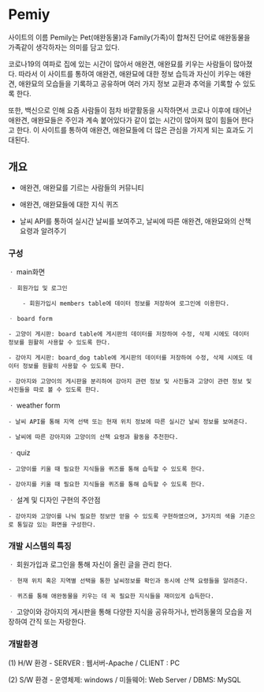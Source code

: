 # Pemiy

사이트의 이름 Pemily는 Pet(애완동물)과 Family(가족)이 합쳐진 단어로 애완동물을 가족같이 생각하자는 의미를 담고 있다.

코로나19의 여파로 집에 있는 시간이 많아서 애완견, 애완묘를 키우는 사람들이 많아졌다. 따라서 이 사이트를 통하여 
애완견, 애완묘에 대한 정보 습득과 자신이 키우는 애완견, 애완묘의 모습들을 기록하고 공유하며 여러 가지 정보 교환과 
추억을 기록할 수 있도록 한다. 

또한, 백신으로 인해 요즘 사람들이 점차 바깥활동을 시작하면서 코로나 이후에 태어난 애완견, 애완묘들은 주인과 계속 붙어있다가
같이 없는 시간이 많아져 많이 힘들어 한다고 한다. 이 사이트를 통하여 애완견, 애완묘들에 더 많은 관심을 가지게 되는 효과도 기대된다. 

## 개요 

- 애완견, 애완묘를 기르는 사람들의 커뮤니티 

- 애완견, 애완묘들에 대한 지식 퀴즈 

- 날씨 API를 통하여 실시간 날씨를 보여주고, 날씨에 따른 애완견, 애완묘와의 산책 요령과 알려주기 

### 구성

  ㆍ main화면
  
	ㆍ 회원가입 및 로그인
  
		- 회원가입시 members table에 데이터 정보를 저장하여 로그인에 이용한다.
      
	ㆍ board form
  
    - 고양이 게시판: board table에 게시판의 데이터를 저장하여 수정, 삭제 시에도 데이터 정보를 원활히 사용할 수 있도록 한다.
   
    - 강아지 게시판: board_dog table에 게시판의 데이터를 저장하여 수정, 삭제 시에도 데이터 정보를 원활히 사용할 수 있도록 한다.
		
    - 강아지와 고양이의 게시판을 분리하여 강아지 관련 정보 및 사진들과 고양이 관련 정보 및 사진들을 따로 볼 수 있도록 한다.
	
  ㆍ weather form
  
    - 날씨 API를 통해 지역 선택 또는 현재 위치 정보에 따른 실시간 날씨 정보를 보여준다.
	  
    - 날씨에 따른 강아지와 고양이의 산책 요령과 활동을 추천한다.
    
   ㆍ quiz
 
    - 고양이를 키울 때 필요한 지식들을 퀴즈를 통해 습득할 수 있도록 한다.
    
    - 강아지를 키울 때 필요한 지식들을 퀴즈를 통해 습득할 수 있도록 한다.
   	
  ㆍ 설계 및 디자인 구현의 주안점
  
    - 강아지와 고양이를 나눠 필요한 정보만 얻을 수 있도록 구현하였으며, 3가지의 색을 기준으로 통일감 있는 화면을 구성한다.


### 개발 시스템의 특징

  ㆍ 회원가입과 로그인을 통해 자신이 올린 글을 관리 한다.
  
 	ㆍ 현재 위치 혹은 지역별 선택을 통한 날씨정보를 확인과 동시에 산책 요령들을 알려준다.
  
	ㆍ 퀴즈를 통해 애완동물을 키우는 데 꼭 필요한 지식들을 재미있게 습득한다. 
  
  ㆍ 고양이와 강아지의 게시판을 통해 다양한 지식을 공유하거나, 반려동물의 모습을 저장하여 간직 또는 자랑한다.

### 개발환경

  (1) H/W 환경
	    - SERVER : 웹서버-Apache / CLIENT : PC
      
  (2) S/W 환경
	    - 운영체제: windows / 미들웨어: Web Server / DBMS: MySQL
